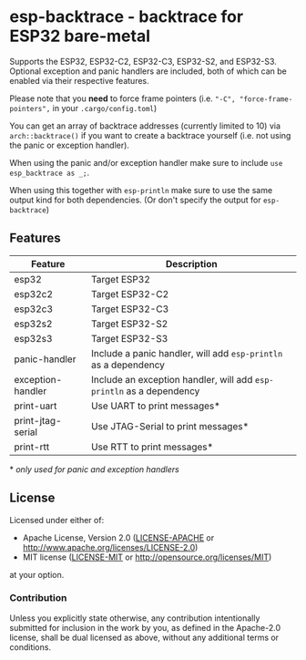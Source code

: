 # esp-backtrace - backtrace for ESP32 bare-metal

Supports the ESP32, ESP32-C2, ESP32-C3, ESP32-S2, and ESP32-S3. Optional exception and panic handlers are included, both of which can be enabled via their respective features.

Please note that you **need** to force frame pointers (i.e. `"-C", "force-frame-pointers",` in your `.cargo/config.toml`)

You can get an array of backtrace addresses (currently limited to 10) via `arch::backtrace()` if
you want to create a backtrace yourself (i.e. not using the panic or exception handler).

When using the panic and/or exception handler make sure to include `use esp_backtrace as _;`.

When using this together with `esp-println` make sure to use the same output kind for both dependencies.
(Or don't specify the output for `esp-backtrace`)

## Features

| Feature           | Description                                                          |
| ----------------- | -------------------------------------------------------------------- |
| esp32             | Target ESP32                                                         |
| esp32c2           | Target ESP32-C2                                                      |
| esp32c3           | Target ESP32-C3                                                      |
| esp32s2           | Target ESP32-S2                                                      |
| esp32s3           | Target ESP32-S3                                                      |
| panic-handler     | Include a panic handler, will add `esp-println` as a dependency      |
| exception-handler | Include an exception handler, will add `esp-println` as a dependency |
| print-uart        | Use UART to print messages\*                                         |
| print-jtag-serial | Use JTAG-Serial to print messages\*                                  |
| print-rtt         | Use RTT to print messages\*                                          |

\* _only used for panic and exception handlers_

## License

Licensed under either of:

- Apache License, Version 2.0 ([LICENSE-APACHE](LICENSE-APACHE) or http://www.apache.org/licenses/LICENSE-2.0)
- MIT license ([LICENSE-MIT](LICENSE-MIT) or http://opensource.org/licenses/MIT)

at your option.

### Contribution

Unless you explicitly state otherwise, any contribution intentionally submitted for inclusion in
the work by you, as defined in the Apache-2.0 license, shall be dual licensed as above, without
any additional terms or conditions.
